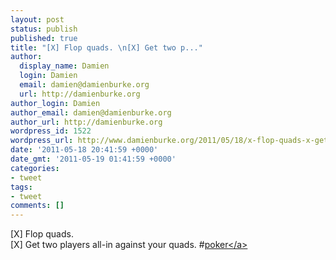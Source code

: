 ```yaml
---
layout: post
status: publish
published: true
title: "[X] Flop quads. \n[X] Get two p..."
author:
  display_name: Damien
  login: Damien
  email: damien@damienburke.org
  url: http://damienburke.org
author_login: Damien
author_email: damien@damienburke.org
author_url: http://damienburke.org
wordpress_id: 1522
wordpress_url: http://www.damienburke.org/2011/05/18/x-flop-quads-x-get-two-p/
date: '2011-05-18 20:41:59 +0000'
date_gmt: '2011-05-19 01:41:59 +0000'
categories:
- tweet
tags:
- tweet
comments: []
---
```

<p>[X] Flop quads.<br />
[X] Get two players all-in against your quads. #<a href="http:&#47;&#47;search.twitter.com&#47;search?q=%23poker" class="aktt_hashtag">poker<&#47;a></p>

